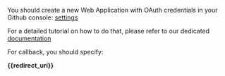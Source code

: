 
You should create a new Web Application with OAuth credentials in your Github console:
[settings](https://github.com/settings/developers)


For a detailed tutorial on how to do that, please refer to our dedicated 
[documentation](https://docs.toucantoco.com/concepteur/power-apps-with-data/02-connectors.html#set-up-oauth2-credentials-for-your-platform)

For callback, you should specify:

 **{{redirect_uri}}**
